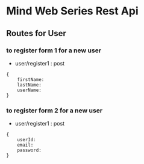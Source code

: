 # Mind Web Series Rest Api

## Routes for User

### to register form 1 for a new user

- user/register1 : post

```
{
    firstName:
    lastName:
    userName:
}
```

### to register form 2 for a new user

- user/register1 : post

```
{
    userId:
    email:
    password:
}
```
